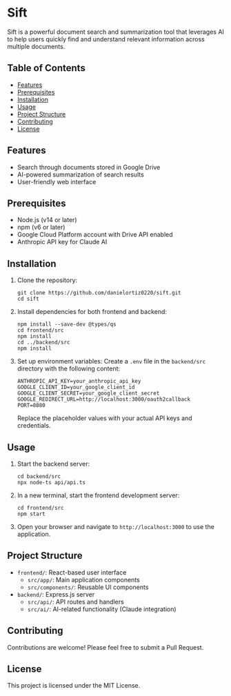 # Sift

Sift is a powerful document search and summarization tool that leverages AI to help users quickly find and understand relevant information across multiple documents.

## Table of Contents
- [Features](#features)
- [Prerequisites](#prerequisites)
- [Installation](#installation)
- [Usage](#usage)
- [Project Structure](#project-structure)
- [Contributing](#contributing)
- [License](#license)

## Features
- Search through documents stored in Google Drive
- AI-powered summarization of search results
- User-friendly web interface

## Prerequisites
- Node.js (v14 or later)
- npm (v6 or later)
- Google Cloud Platform account with Drive API enabled
- Anthropic API key for Claude AI

## Installation

1. Clone the repository:
   ```
   git clone https://github.com/danielortiz0220/sift.git
   cd sift
   ```

2. Install dependencies for both frontend and backend:
   ```
   npm install --save-dev @types/qs
   cd frontend/src
   npm install
   cd ../backend/src
   npm install
   ```

3. Set up environment variables:
   Create a `.env` file in the `backend/src` directory with the following content:
   ```
   ANTHROPIC_API_KEY=your_anthropic_api_key
   GOOGLE_CLIENT_ID=your_google_client_id
   GOOGLE_CLIENT_SECRET=your_google_client_secret
   GOOGLE_REDIRECT_URL=http://localhost:3000/oauth2callback
   PORT=8080
   ```
   Replace the placeholder values with your actual API keys and credentials.

## Usage

1. Start the backend server:
   ```
   cd backend/src
   npx node-ts api/api.ts
   ```

2. In a new terminal, start the frontend development server:
   ```
   cd frontend/src
   npm start
   ```

3. Open your browser and navigate to `http://localhost:3000` to use the application.

## Project Structure

- `frontend/`: React-based user interface
  - `src/app/`: Main application components
  - `src/components/`: Reusable UI components
- `backend/`: Express.js server
  - `src/api/`: API routes and handlers
  - `src/ai/`: AI-related functionality (Claude integration)

## Contributing

Contributions are welcome! Please feel free to submit a Pull Request.

## License

This project is licensed under the MIT License.
